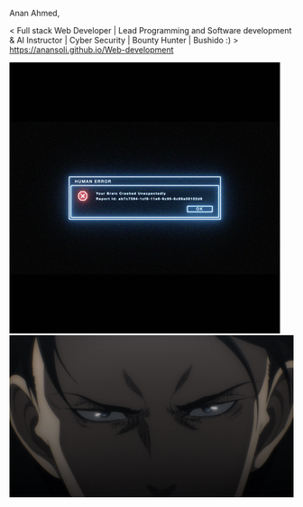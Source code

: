 Anan Ahmed,

 < Full stack Web Developer | Lead Programming and Software development & AI Instructor | Cyber Security | Bounty Hunter |  Bushido :) >
https://anansoli.github.io/Web-development

![maxresdefault](https://github.com/AnanSoli/AnanSoli/blob/main/error2.gif)
![maxresdefault](https://github.com/AnanSoli/AnanSoli/blob/main/my-levi.jpg)

<!-- ![maxresdefault](https://user-images.githubusercontent.com/86473646/160587257-cc930f56-0055-4919-8275-00ba662f9a12.jpg) -->

<!---
AnanSoli/AnanSoli is a ✨ special ✨ repository because its `README.md` (this file) appears on your GitHub profile.
You can click the Preview link to take a look at your changes.
--->
